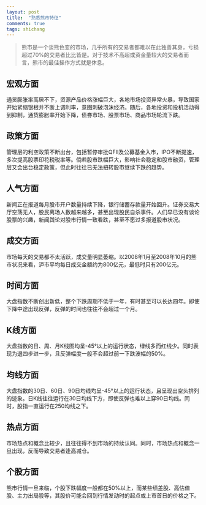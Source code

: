 ```yaml
---
layout: post
title:  "熟悉熊市特征"
comments: true
tags: shichang
---
```

> 熊市是一个谈熊色变的市场，几乎所有的交易者都难以在此独善其身，亏损超过70%的交易者比比皆是。对于技术不高超或资金量较大的交易者而言，熊市的最佳操作方式就是休息。

## 宏观方面
通货膨胀率高居不下，资源产品价格涨幅巨大，各地市场投资异常火暴，导致国家开始紧缩银根并不断上调利率，意图刺破泡沫经济。随后，各地投资和投机活动得到抑制，通货膨胀率开始下降，债券市场、股票市场、商品市场轮流下跌。
 
## 政策方面
管理层的利空政策不断出台，包括暂停审批QFII及公募基金入市，IPO不断提速，多次提高股票印花税税率等。倘若股市跌幅巨大，影响社会稳定和股市融资，管理层又会出台稳定政策，但此时往往已无法扭转股市继续下跌的趋势。
 
## 人气方面
新闻正在报道每月股市开户数量持续下降，银行储蓄存款量开始回升。证券交易大厅空荡无人，股民离场人数越来越多，甚至出现股民自杀事件。人们早已没有谈论股票的兴趣，新闻舆论对股市行情一致看跌，甚至不愿过多报道股市状况。
 
## 成交方面
市场每天的交易都不太活跃，成交量明显萎缩。以2008年1月至2008年10月的熊市状况来看，沪市平均每日成交金额约为800亿元，最低时只有200亿元。
 
## 时间方面
大盘指数不断创出新低，整个下跌周期不低于一年，有时甚至可以长达四年。即使下降中途出现反弹，反弹的时间也往往不会超过一个月。
 
## K线方面
大盘指数的日、周、月K线图均呈-45°以上的运行状态，绿线多而红线少。同时表现为退四步进一步，且反弹幅度一般不会超过前一下跌波幅的50%。
 
## 均线方面
大盘指数的30日、60日、90日均线均呈-45°以上的运行状态，且呈现出空头排列的迹象。日K线往往运行在30日均线下方，即使反弹也难以上穿90日均线。同时，股指一直运行在250均线之下。
 
## 热点方面
市场热点和概念比较少，且往往得不到市场的持续认同。同时，市场热点和概念一旦出现，反而导致交易者逢高减仓。
 
## 个股方面
熊市行情一旦来临，个股下跌幅度一般都在50%以上，而某些绩差股、高估值股、主力出局股等，其股价可能会回到行情发动时的起点或上市首日的价格之下。

